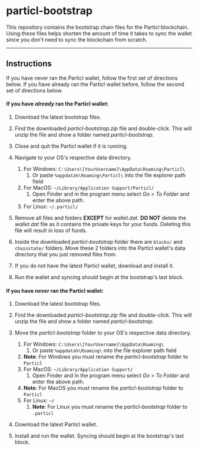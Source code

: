# particl-bootstrap

This repository contains the bootstrap chain files for the Particl blockchain. Using these files helps shorten the amount of time it takes to sync the wallet since you don't need to sync the blockchain from scratch.

---

## Instructions
If you have never ran the Particl wallet, follow the first set of directions below. If you have already ran the Particl wallet before, follow the second set of directions below.

#### If you have *already* ran the Particl wallet:

1. Download the latest bootstrap files.
1. Find the downloaded *particl-bootstrap.zip* file and double-click. This will unzip the file and show a folder named *particl-bootstrap*.
1. Close and quit the Particl wallet if it is running.
1. Navigate to your OS's respective data directory.

	1. For Windows: `C:\Users\[YourUsername]\AppData\Roaming\Particl\`
		1. Or paste `%appdata%\Roaming\Particl\` into the file explorer path field
	1. For MacOS: `~/Library/Application Support/Particl/`
		1. Open Finder and in the program menu select *Go* > *To Folder* and enter the above path.
	1. For Linux: `~/.particl/`
1. Remove all files and folders **EXCEPT** for *wallet.dat*. **DO NOT** delete the *wallet.dat* file as it contains the private keys for your funds. Deleting this file will result in loss of funds.
1. Inside the downloaded *particl-bootstrap* folder there are `blocks/` and `chainstate/` folders. Move these 2 folders into the Particl wallet's data directory that you just removed files from.
1. If you do not have the latest Particl wallet, download and install it.
1. Run the wallet and syncing should begin at the bootstrap's last block.

#### If you have *never* ran the Particl wallet:

1. Download the latest bootstrap files.
1. Find the downloaded *particl-bootstrap.zip* file and double-click. This will unzip the file and show a folder named *particl-bootstrap*.
1. Move the *particl-bootstrap* folder to your OS's respective data directory.

	1. For Windows: `C:\Users\[YourUsername]\AppData\Roaming\`
		1. Or paste `%appdata%\Roaming\` into the file explorer path field
    1. **Note**: For Windows you must rename the *particl-bootstrap* folder to `Particl`
	1. For MacOS: `~/Library/Application Support/`
		1. Open Finder and in the program menu select *Go* > *To Folder* and enter the above path.
    1. **Note**: For MacOS you must rename the *particl-bootstrap* folder to `Particl`
	1. For Linux: `~/`
		1. **Note**: For Linux you must rename the *particl-bootstrap* folder to `.particl`
1. Download the latest Particl wallet.
1. Install and run the wallet. Syncing should begin at the bootstrap's last block.

